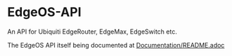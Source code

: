 # EdgeOS-API
An API for Ubiquiti EdgeRouter, EdgeMax, EdgeSwitch etc.

The EdgeOS API itself being documented at [Documentation/README.adoc](Documentation/README.adoc)